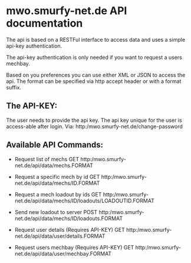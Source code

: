 mwo.smurfy-net.de API documentation
=========================================

The api is based on a RESTFul interface to access data and uses a simple api-key authentication.

The api-key authentication is only needed if you want to request a users mechbay.

Based on you preferences you can use either XML or JSON to access the api.
The format can be specified via http accept header or with a format suffix.

The API-KEY:
-------------

The user needs to provide the api key. The api key unique for the user is access-able after login.
Via: http:/mwo.smurfy-net.de/change-password

Available API Commands:
------------------------

* Request list of mechs
  GET http:/mwo.smurfy-net.de/api/data/mechs.FORMAT

* Request a specific mech by id
  GET http:/mwo.smurfy-net.de/api/data/mechs/ID.FORMAT

* Request a mech loadout by ids
  GET http:/mwo.smurfy-net.de/api/data/mechs/ID/loadouts/LOADOUTID.FORMAT

* Send new loadout to server
  POST http:/mwo.smurfy-net.de/api/data/mechs/ID/loadouts.FORMAT

* Request user details (Requires API-KEY)
  GET http:/mwo.smurfy-net.de/api/data/user/details.FORMAT

* Request users mechbay (Requires API-KEY)
  GET http:/mwo.smurfy-net.de/api/data/user/mechbay.FORMAT
